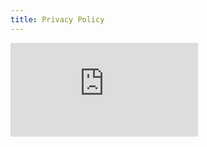 ```yaml
---
title: Privacy Policy
---
```


<iframe class="autosize" src="https://policy.gofunky.fun/document/privacy-notice/540c236a-0dd9-4e56-a01d-68d59b2417eb" frameborder="0" allowfullscreen>
  <p>Your browser does not support iframes.</p>
</iframe>
<script>
    iFrameResize({}, 'iframe.autosize')
</script>
